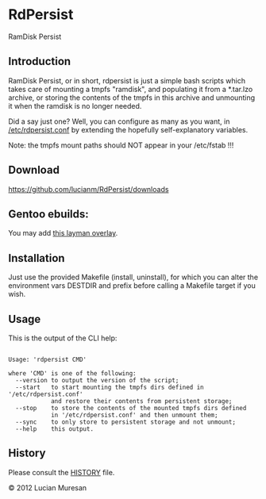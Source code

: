 RdPersist
==============

RamDisk Persist


Introduction
------------

RamDisk Persist, or in short, rdpersist is just a simple bash scripts which
takes care of mounting a tmpfs "ramdisk", and populating it from a
*.tar.lzo archive, or storing the contents of the tmpfs in this archive and
unmounting it when the ramdisk is no longer needed.

Did a say just one? Well, you can configure as many as you want, in
[/etc/rdpersist.conf](https://github.com/lucianm/RdPersist/raw/master/rdpersist.conf)
by extending the hopefully self-explanatory variables.

Note: the tmpfs mount paths should NOT appear in your /etc/fstab !!!

Download
--------

https://github.com/lucianm/RdPersist/downloads


Gentoo ebuilds:
-----------------------------------------------------

You may add [this layman overlay](https://github.com/lucianm/gen2ovl-googoo2).


Installation
------------

Just use the provided Makefile (install, uninstall), for which you can alter the
environment vars DESTDIR and prefix before calling a Makefile target if you wish.


Usage
-----

This is the output of the CLI help:
<pre><code>
Usage: 'rdpersist CMD'

where 'CMD' is one of the following:
  --version to output the version of the script;
  --start   to start mounting the tmpfs dirs defined in '/etc/rdpersist.conf'
            and restore their contents from persistent storage;
  --stop    to store the contents of the mounted tmpfs dirs defined
            in '/etc/rdpersist.conf' and then unmount them;
  --sync    to only store to persistent storage and not unmount;
  --help    this output.
</code></pre>


History
-------

Please consult the [HISTORY](https://github.com/lucianm/RdPersist/raw/master/HISTORY)
file.

&copy; 2012 Lucian Muresan
